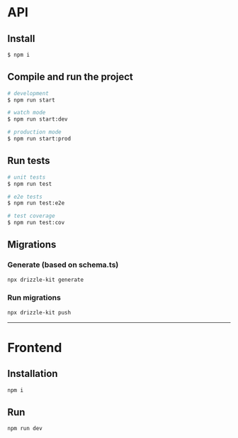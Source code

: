 # API

## Install

```bash
$ npm i
```

## Compile and run the project

```bash
# development
$ npm run start

# watch mode
$ npm run start:dev

# production mode
$ npm run start:prod
```

## Run tests

```bash
# unit tests
$ npm run test

# e2e tests
$ npm run test:e2e

# test coverage
$ npm run test:cov
```

## Migrations

### Generate (based on schema.ts)
```bash
npx drizzle-kit generate
```

### Run migrations
```bash
npx drizzle-kit push
```

---

# Frontend

## Installation
```bash
npm i
```

## Run
```bash
npm run dev
```